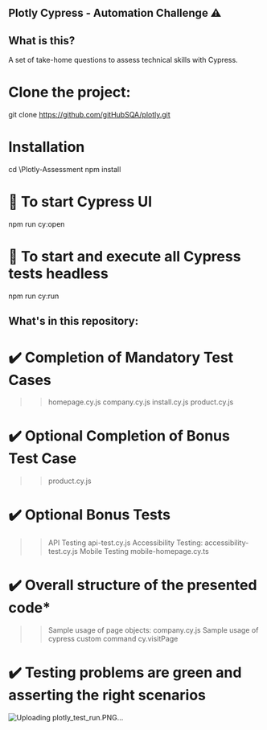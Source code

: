 
## Plotly Cypress - Automation Challenge ⚠️

## What is this?
A set of take-home questions to assess technical skills with Cypress. 

# Clone the project:
git clone https://github.com/gitHubSQA/plotly.git

# Installation
cd \Plotly-Assessment
npm install

# 🚀 To start Cypress UI
npm run cy:open

# 🚀 To start and execute all Cypress tests headless
npm run cy:run

## What's in this repository:

# ✔️ Completion of Mandatory Test Cases
>> homepage.cy.js
>> company.cy.js
>> install.cy.js
>> product.cy.js

# ✔️ Optional Completion of Bonus Test Case
>> product.cy.js

# ✔️ Optional Bonus Tests
>> API Testing
  > api-test.cy.js
>> Accessibility Testing: 
  > accessibility-test.cy.js
>> Mobile Testing
  > mobile-homepage.cy.ts

# ✔️ Overall structure of the presented code*
>> Sample usage of page objects: 
  > company.cy.js
>> Sample usage of cypress custom command
  > cy.visitPage

# ✔️ Testing problems are green and asserting the right scenarios

![Uploading plotly_test_run.PNG…]()


